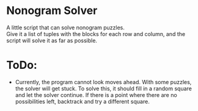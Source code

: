 # Nonogram Solver
 
A little script that can solve nonogram puzzles.  
Give it a list of tuples with the blocks for each row and column, and the script will solve it as far as possible.

# ToDo:
- Currently, the program cannot look moves ahead. With some puzzles, the solver will get stuck. To solve this, it should
fill in a random square and let the solver continue. If there is a point where there are no possibilities left, backtrack
and try a different square.
